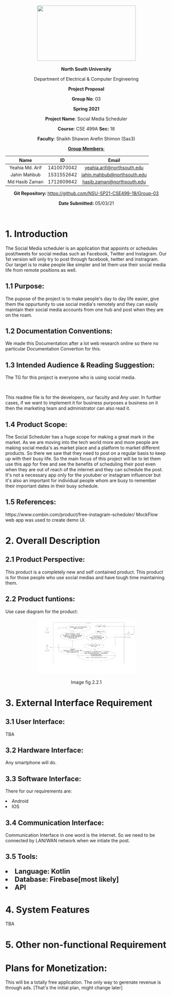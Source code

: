 <p style="text-align: center;">&nbsp;</p>
<p style="text-align: center;">&nbsp;</p>
<p align="center"><strong><img src="https://media.dhakatribune.com/uploads/2016/11/nsulogo.jpg" alt="" width="307" height="172" /></strong></p>
<p align="center"><strong>North South University</strong></p>
<p align="center">Department of Electrical &amp; Computer Engineering</p>
<p align="center"><strong>Project Proposal</strong></p>
<p align="center"><strong>Group No</strong>: 03</p>
<p align="center"><strong>Spring 2021</strong></p>
<p align="center"><strong>Project Name</strong>: Social Media Scheduler</p>
<p align="center"><strong>Course</strong>: CSE 499A <strong>Sec</strong><strong>:</strong> 18</p>
<p align="center"><strong>Faculty</strong>: Shaikh Shawon Arefin Shimon (Sas3)</p>
<p align="center"><strong><u>Group Members</u></strong><u>:</u></p>

| Name        | ID           | Email  |
| :-------------: |:-------------:| :-----:|
| Yeahia Md. Arif| 1410070042 | yeahia.arif@northsouth.edu|
| Jahin Mahbub      | 1531552642      |   jahin.mahbub@northsouth.edu |
| Md Hasib Zaman | 1712609642      |    hasib.zaman@northsouth.edu |
<!--
<p align="center"><strong><u>Member 1</u></strong><u>:</u></p>
<p align="center"><strong>Name</strong><strong>:</strong> Yeahia Md. Arif </p>
<p align="center"><strong>ID</strong><strong>:&nbsp; </strong>1410070042</p>
<p align="center"><strong>Email</strong><strong>:</strong> <a href="mailto:yeahia.arif@northsouth.edu">yeahia.arif@northsouth.edu</a></p>
<p align="center"><strong><u>Member 2</u></strong><strong><u>:</u></strong></p>
<p align="center"><strong>Name</strong><strong>:</strong> Jahin Mahbub</p>
<p align="center"><strong>ID</strong><strong>:&nbsp; </strong>1531552642</p>
<p align="center"><strong>Email</strong><strong>:</strong> <a href="mailto:jahin.mahbub@northsouth.edu">jahin.mahbub@northsouth.edu</a></p>
<p align="center"><strong><u>Member 3</u></strong><strong><u>:</u></strong></p>
<p align="center"><strong>Name</strong><strong>:</strong> Md Hasib Zaman</p>
<p align="center"><strong>ID</strong><strong>:&nbsp; </strong>1712603642</p>
<p align="center"><strong>Email</strong><strong>:</strong> <a href="mailto:hasib.zaman@northsouth.edu">hasib.zaman@northsouth.edu</a></p>
-->
<p align="center"><strong>Git Repository</strong><strong>: </strong><a href="https://github.com/NSU-SP21-CSE499-18/Group-03">https://github.com/NSU-SP21-CSE499-18/Group-03</a></p>
<p align="center"><strong>Date Submitted</strong><strong>: </strong>05/03/21</p>

<br>
<p><strong><h1>1. Introduction</h1></strong></p>

<p>The Social Media scheduler is an application that appoints or schedules post/tweets for social medias such as Facebook, Twitter and Instagram. Our 1st version will only try to post through facebook, twitter and instragram. Our target is to make people like simpler and let them use their social media life from remote positions as well. </p>

<p><h2>1.1 Purpose:</h2></p>

<p>
The pupose of the project is to make people's day to day life easier, give them the oppurtunity to use social media's remotely and they can easily maintain their social media accounts from one hub and post when they are on the roam. 
</p>
<p><h2>1.2 Documentation Conventions:</h2></p>
<p>
We made this Documentation after a lot web research online so there no particular Documentation Convertion for this.
</p>
<p><h2>1.3 Intended Audience & Reading Suggestion:</h2></p>
<p>The TG for this project is everyone who is using social media.</p>
<br>
<p>
    This readme file is for the developers, our faculty and Any user. In further cases, if we want to implement it for business purposes a business on it then the marketing team and administrator can also read it.
</p>
<p><h2>1.4 Product Scope:</h2></p>

<p>The Social Scheduler has a huge scope for making a great mark in the market. As we are moving into the tech world more and more people are making social media's as market place and a platform to market different products. So there we saw that they need to post on a regular basis to keep up with their busy life. So the main focus of this project will be to let them use this app for free and see the benefits of scheduling their post even when they are out of reach of the internet and they can schedule the post. It's not a necessary app only for the youtuber or instagram influencer but it's also an important for individual people whom are busy to remember their important dates in their busy schedule.
</p>
<p><h2>1.5 References:</h2></p>

<p>https://www.combin.com/product/free-instagram-scheduler/ 
MockFlow web app was used to create demo UI.
</p>
<p><h1>2. Overall Description</h1></p>
<p><h2>2.1 Product Perspective:</h2></p>
<p>This product is a completely new and self contained product. This product is for those people who use social medias and have tough time maintaining them.</p>

<p><h2>2.2 Product funtions:</h2></p>
<p>
Use case diagram for the product:

</p>
<p align="center"><strong><img src="Documentation/public/img/UML%20use%20case%20diagram%20example.png" alt="" width="307" height="172" /></strong></p>
<p align='center'> 
Image
fig 2.2.1
</p>
<p><h1>3. External Interface Requirement</h1></p>
<p><h2>3.1 User Interface:</h2></p>
TBA
<p><h2>3.2 Hardware Interface:</h2></p>
<p>Any smartphone will do.
</p>
<p><h2>3.3 Software Interface:</h2></p>
<p>There for our requirements are:

<li>Android</li>
<li>IOS</li>
<p><h2>3.4 Communication Interface:</h2></p>
<p>Communication Interface in one word is the internet. So we need to be connected by LAN/WAN network when we intiate the post.
    </p>
<p><h2>3.5 Tools:
<p><li>Language: Kotlin</li>
<li>Database: Firebase[most likely]</li>
<li>API</li>
    <p><h1>4. System Features</h1>
    TBA</p>
    <p><h1>5. Other non-functional Requirement</h1>
    <h1><strong>Plans for Monetization:</strong></h1>
<p1>This will be a totally free application. The only way to gerenate revenue is through ads. [That's the initial plan, might change later]           </p1>